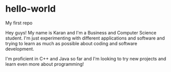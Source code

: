 # hello-world
My first repo

Hey guys!
My name is Karan and I'm a Business and Computer Science student. I'm just experimenting with different applications and software and trying to learn as much as possible about coding and software development. 

I'm proficient in C++ and Java so far and I'm looking to try new projects and learn even more about programming!

